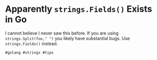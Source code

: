 # Apparently `strings.Fields()` Exists in Go

I cannot believe I never saw this before. If you are using
`strings.Split(foo," ")` you likely have substantial bugs. Use
`strings.Fields()` instead.

    #golang #strings #tips
